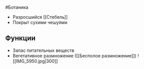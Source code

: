#Ботаника 
- Разросшийся [[Стебель]]
- Покрыт сухими чешуями 
## Функции
- Запас питательных веществ
- Вегетативное размножение ([[Бесполое размножение]]) 
![[IMG_5950.jpg|300]]